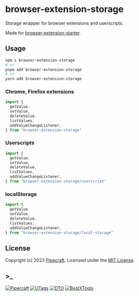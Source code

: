 # browser-extension-storage

Storage wrapper for browser extensions and userscripts.

Made for [browser-extension-starter](https://github.com/PipecraftNet/browser-extension-starter).

## Usage

```bash
npm i browser-extension-storage
# or
pnpm add browser-extension-storage
# or
yarn add browser-extension-storage
```

### Chrome, Firefox extensions

```js
import {
  getValue,
  setValue,
  deleteValue,
  listValues,
  addValueChangeListener,
} from "browser-extension-storage"
```

### Userscripts

```js
import {
  getValue,
  setValue,
  deleteValue,
  listValues,
  addValueChangeListener,
} from "browser-extension-storage/userscript"
```

### localStorage

```js
import {
  getValue,
  setValue,
  deleteValue,
  listValues,
  addValueChangeListener,
} from "browser-extension-storage/local-storage"
```

## License

Copyright (c) 2023 [Pipecraft](https://www.pipecraft.net). Licensed under the [MIT License](LICENSE).

## >\_

[![Pipecraft](https://img.shields.io/badge/site-pipecraft-brightgreen)](https://www.pipecraft.net)
[![UTags](https://img.shields.io/badge/site-UTags-brightgreen)](https://utags.pipecraft.net)
[![DTO](https://img.shields.io/badge/site-DTO-brightgreen)](https://dto.pipecraft.net)
[![BestXTools](https://img.shields.io/badge/site-bestxtools-brightgreen)](https://www.bestxtools.com)
